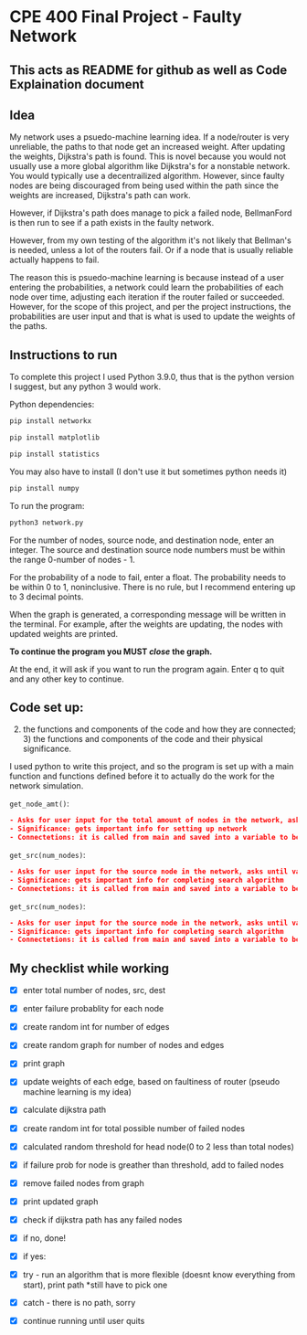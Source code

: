 # CPE 400 Final Project - Faulty Network

## This acts as README for github as well as Code Explaination document

## Idea
My network uses a psuedo-machine learning idea. If a node/router is very unreliable, the paths to that node get an increased weight.
After updating the weights, Dijkstra's path is found. This is novel because you would not usually use a more global algorithm like Dijkstra's for a nonstable network.
You would typically use a decentrailized algorithm. However, since faulty nodes are being discouraged from being used within the path since the weights are increased, Dijkstra's path can work.

However, if Dijkstra's path does manage to pick a failed node, BellmanFord is then run to see if a path exists in the faulty network.

However, from my own testing of the algorithm it's not likely that Bellman's is needed, unless a lot of the routers fail. Or if a node that is usually reliable actually happens to fail.

The reason this is psuedo-machine learning is because instead of a user entering the probabilities, a network could learn the probabilities of each node over time, adjusting each iteration if the router failed or succeeded. However, for the scope of this project, and per the project instructions, the probabilities are user input and that is what is used to update the weights of the paths.


## Instructions to run
To complete this project I used Python 3.9.0, thus that is the python version I suggest, but any python 3 would work.

Python dependencies:

```bash
pip install networkx 
```

```bash
pip install matplotlib 
```

```bash
pip install statistics 
```

You may also have to install (I don't use it but sometimes python needs it)
```bash
pip install numpy 
```

To run the program:
```bash
python3 network.py 
```

For the number of nodes, source node, and destination node, enter an integer.
The source and destination source node numbers must be within the range 0-number of nodes - 1.

For the probability of a node to fail, enter a float.
The probability needs to be within 0 to 1, noninclusive.
There is no rule, but I recommend entering up to 3 decimal points.

When the graph is generated, a corresponding message will be written in the terminal.
For example, after the weights are updating, the nodes with updated weights are printed.

**To continue the program you MUST _close_ the graph.**

At the end, it will ask if you want to run the program again. Enter q to quit and any other key to continue.

## Code set up:
2) the functions and components of the code and how they are connected; 3) the functions and components of the code and their physical significance.

I used python to write this project, and so the program is set up with a main function and functions defined before it to actually do the work for the network simulation.

`get_node_amt()`:

```json
- Asks for user input for the total amount of nodes in the network, asks until valid input is submitted
- Significance: gets important info for setting up network
- Connectetions: it is called from main and saved into a variable to be used later
```

`get_src(num_nodes)`:

```json
- Asks for user input for the source node in the network, asks until valid input is submitted
- Significance: gets important info for completing search algorithm
- Connectetions: it is called from main and saved into a variable to be used later, uses the number of nodes we just inputted
```

`get_src(num_nodes)`:

```json
- Asks for user input for the source node in the network, asks until valid input is submitted
- Significance: gets important info for completing search algorithm
- Connectetions: it is called from main and saved into a variable to be used later, uses the number of nodes we just inputted
```


## My checklist while working
- [x] enter total number of nodes, src, dest

- [x] enter failure probablity for each node

- [x] create random int for number of edges

- [x] create random graph for number of nodes and edges

- [x] print graph

- [x] update weights of each edge, based on faultiness of router (pseudo machine learning is my idea)

- [x] calculate dijkstra path

- [x] create random int for total possible number of failed nodes

- [x] calculated random threshold for head node(0 to 2 less than total nodes)

- [x] if failure prob for node is greather than threshold, add to failed nodes

- [x] remove failed nodes from graph

- [x] print updated graph

- [x] check if dijkstra path has any failed nodes

- [x] if no, done!

- [x] if yes:

- [x] try - run an algorithm that is more flexible (doesnt know everything from start), print path \*still have to pick one

- [x] catch - there is no path, sorry

- [x] continue running until user quits
